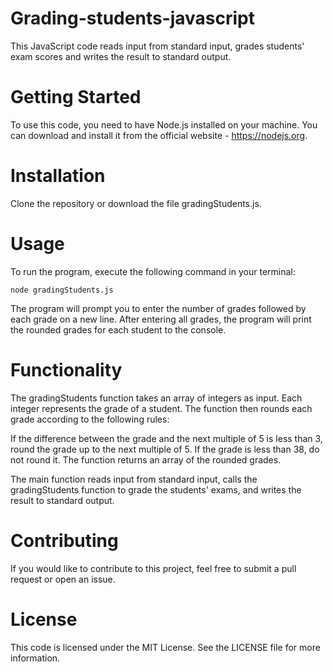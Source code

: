 # Grading-students-javascript

This JavaScript code reads input from standard input, grades students' exam scores and writes the result to standard output.

# Getting Started

To use this code, you need to have Node.js installed on your machine. You can download and install it from the official website - https://nodejs.org.

# Installation

Clone the repository or download the file gradingStudents.js.

# Usage

To run the program, execute the following command in your terminal:

`node gradingStudents.js`

The program will prompt you to enter the number of grades followed by each grade on a new line. After entering all grades, the program will print the rounded grades for each student to the console.

# Functionality

The gradingStudents function takes an array of integers as input. Each integer represents the grade of a student. The function then rounds each grade according to the following rules:

If the difference between the grade and the next multiple of 5 is less than 3, round the grade up to the next multiple of 5.
If the grade is less than 38, do not round it.
The function returns an array of the rounded grades.

The main function reads input from standard input, calls the gradingStudents function to grade the students' exams, and writes the result to standard output.

# Contributing

If you would like to contribute to this project, feel free to submit a pull request or open an issue.

# License

This code is licensed under the MIT License. See the LICENSE file for more information.
